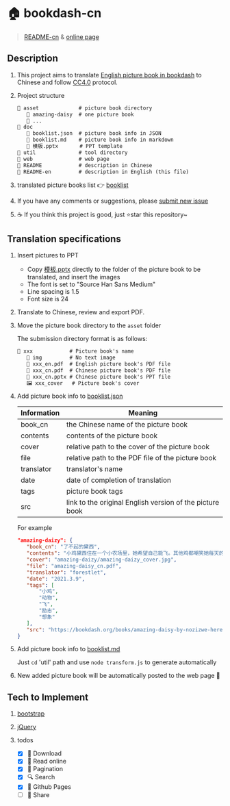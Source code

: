 # 🏠 bookdash-cn

> [README-cn](README.md) & [online page](https://forestlet.github.io/bookdash-cn)

## Description

1. This project aims to translate [English picture book in bookdash](https://bookdash.org/books/?languages=en) to Chinese and follow [CC4.0](https://creativecommons.org/licenses/by/4.0/) protocol.

2. Project structure

   ```txt
   📂 asset             # picture book directory
      📂 amazing-daisy  # one picture book
      📂 ...
   📂 doc
      📄 booklist.json  # picture book info in JSON
      📄 booklist.md    # picture book info in markdown
      📄 模板.pptx       # PPT template
   📂 util              # tool directory
   📂 web               # web page
   📝 README            # description in Chinese
   📝 README-en         # description in English (this file)
   ```

3. translated picture books list 👉 [booklist](doc/booklist.md)

4. If you have any comments or suggestions, please [submit new issue](https://github.com/forestlet/bookdash-cn/issues/new)

5. ☕ If you think this project is good, just ⭐star this repository~

## Translation specifications

1. Insert pictures to PPT

   - Copy [模板.pptx](doc/模板.pptx) directly to the folder of the picture book to be translated, and insert the images
   - The font is set to "Source Han Sans Medium"
   - Line spacing is 1.5
   - Font size is 24

2. Translate to Chinese, review and export PDF.

3. Move the picture book directory to the `asset` folder

   The submission directory format is as follows:

   ```txt
   📂 xxx            # Picture book's name
      📂 img         # No text image
      📄 xxx_en.pdf  # English picture book's PDF file
      📄 xxx_cn.pdf  # Chinese picture book's PDF file
      📃 xxx_cn.pptx # Chinese picture book's PPT file
      🖼️ xxx_cover   # Picture book's cover
   ```

4. Add picture book info to [booklist.json](doc/booklist.json)

   | Information | Meaning                                                  |
   | ----------- | -------------------------------------------------------- |
   | book_cn     | the Chinese name of the picture book                     |
   | contents    | contents of the picture book                             |
   | cover       | relative path to the cover of the picture book           |
   | file        | relative path to the PDF file of the picture book        |
   | translator  | translator's name                                        |
   | date        | date of completion of translation                        |
   | tags        | picture book tags                                        |
   | src         | link to the original English version of the picture book |

   For example

   ```json
   "amazing-daizy": {
      "book_cn": "了不起的黛西",
      "contents": "小鸡黛西住在一个小农场里，她希望自己能飞。其他鸡都嘲笑她每天的飞行练习。但有一天，惊人的事情发生了……",
      "cover": "amazing-daizy/amazing-daizy_cover.jpg",
      "file": "amazing-daisy_cn.pdf",
      "translator": "forestlet",
      "date": "2021.3.9",
      "tags": [
          "小鸡",
          "动物",
          "飞",
          "励志",
          "想象"
      ],
      "src": "https://bookdash.org/books/amazing-daisy-by-nozizwe-herero-siya-masuku-and-leona-ingram/"
   }
   ```

5. Add picture book info to [booklist.md](doc/booklist.md)

   Just `cd` 'util' path and use `node transform.js` to generate automatically

6. New added picture book will be automatically posted to the web page 🚀

## Tech to Implement

1. [bootstrap](https://getbootstrap.com/)

2. [jQuery](https://jquery.com/)

3. todos

   - [x] 💾 Download
   - [x] 🤲 Read online
   - [x] 📖 Pagination
   - [x] 🔍 Search
   - [x] 🚀 Github Pages
   - [ ] 🐾 Share
